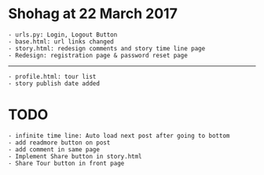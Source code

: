 # Shohag at 22 March 2017
    - urls.py: Login, Logout Button
    - base.html: url links changed
    - story.html: redesign comments and story time line page
    - Redesign: registration page & password reset page
 -----------------------------------------------------------------
    - profile.html: tour list
    - story publish date added
    
    
    
# TODO
    - infinite time line: Auto load next post after going to bottom
    - add readmore button on post
    - add comment in same page
    - Implement Share button in story.html
    - Share Tour button in front page